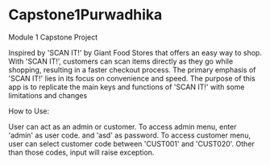 # Capstone1Purwadhika
Module 1 Capstone Project

Inspired by 'SCAN IT!' by Giant Food Stores that offers an easy way to shop. With 'SCAN IT!’, customers can scan items directly as they go while shopping, resulting in a faster checkout process. The primary emphasis of 'SCAN IT!' lies in its focus on convenience and speed. The purpose of this app is to replicate the main keys and functions of 'SCAN IT!' with some limitations and changes 


How to Use:

User can act as an admin or customer. 
To access admin menu, enter 'admin' as user code. and 'asd' as password. 
To access customer menu, user can select customer code between 'CUST001' and 'CUST020'.
Other than those codes, input will raise exception.
